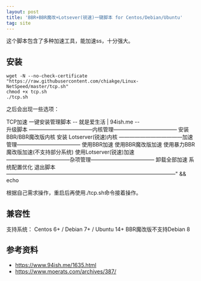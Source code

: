 ```yaml
---
layout: post
title: 'BBR+BBR魔改+Lotsever(锐速)一键脚本 for Centos/Debian/Ubuntu'
tag: site
---
```

这个脚本包含了多种加速工具，能加速ss，十分强大。
## 安装

```
wget -N --no-check-certificate "https://raw.githubusercontent.com/chiakge/Linux-NetSpeed/master/tcp.sh"
chmod +x tcp.sh
./tcp.sh
```

之后会出现一些选项：

TCP加速 一键安装管理脚本
  -- 就是爱生活 | 94ish.me --  
升级脚本
————————————内核管理————————————
安装 BBR/BBR魔改版内核
安装 Lotserver(锐速)内核
————————————加速管理————————————
使用BBR加速
使用BBR魔改版加速
使用暴力BBR魔改版加速(不支持部分系统)
使用Lotserver(锐速)加速
————————————杂项管理————————————
卸载全部加速
系统配置优化
退出脚本
————————————————————————————————" && echo

根据自己需求操作，重启后再使用./tcp.sh命令接着操作。

## 兼容性
支持系统：
Centos 6+ / Debian 7+ / Ubuntu 14+
BBR魔改版不支持Debian 8

## 参考资料

- https://www.94ish.me/1635.html
- https://www.moerats.com/archives/387/
